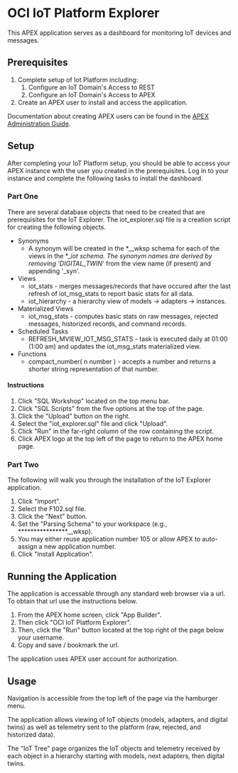 
# OCI IoT Platform Explorer

This APEX application serves as a dashboard for monitoring IoT devices and messages.

## Prerequisites

1. Complete setup of Iot Platform including:
    1. Configure an IoT Domain's Access to REST
    2. Configure an IoT Domain's Access to APEX
2. Create an APEX user to install and access the application.

Documentation about creating APEX users can be found in the
[APEX Administration Guide](https://docs.oracle.com/en/database/oracle/apex/24.2/aeadm/managing-users-across-an-application-express-instance.html#GUID-CE23292D-05D1-4E79-BF40-8BC31E74E6C8).

## Setup

After completing your IoT Platform setup, you should be able to access your APEX
instance with the user you created in the prerequisites. Log in to your instance and
complete the following tasks to install the dashboard.

### Part One

There are several database objects that need to be created that are
prerequisites for the IoT Explorer. The iot_explorer.sql file is a creation script
for creating the following objects.

* Synonyms
  * A synonym will be created in the *__wksp schema for each of the views in the
  *__iot schema. The synonym names are derived by removing 'DIGITAL_TWIN_' from the
  view name (if present) and appending '_syn'.
* Views
  * iot_stats - merges messages/records that have occured after the last refresh of
  iot_msg_stats to report basic stats for all data.
  * iot_hierarchy - a hierarchy view of models -> adapters -> instances.
* Materialized Views
  * iot_msg_stats - computes basic stats on raw messages, rejected messages,
  historized records, and command records.
* Scheduled Tasks
  * REFRESH_MVIEW_IOT_MSG_STATS - task is executed daily at 01:00 (1:00 am) and
  updates the iot_msg_stats materialized view.
* Functions
  * compact_number( n number ) - accepts a number and returns a shorter string
  representation of that number.

#### Instructions

1. Click "SQL Workshop" located on the top menu bar.
2. Click "SQL Scripts" from the five options at the top of the page.
3. Click the "Upload" button on the right.
4. Select the "iot_explorer.sql" file and click "Upload".
5. Click "Run" in the far-right column of the row containing the script.
6. Click APEX logo at the top left of the page to return to the APEX home page.

### Part Two

The following will walk you through the installation of the IoT Explorer
application.

1. Click "Import".
2. Select the F102.sql file.
3. Click the "Next" button.
4. Set the "Parsing Schema" to your workspace (e.g., ****************__wksp).
5. You may either reuse application number 105 or allow APEX to auto-assign a new
application number.
6. Click "Install Application".

## Running the Application

The application is accessable through any standard web browser via a url. To
obtain that url use the instructions below.

1. From the APEX home screen, click "App Builder".
2. Then click "OCI IoT Platform Explorer".
3. Then, click the "Run" button located at the top right of the page below your
username.
4. Copy and save / bookmark the url.

The application uses APEX user account for authorization.

## Usage

Navigation is accessible from the top left of the page via the hamburger menu.

The application allows viewing of IoT objects (models, adapters, and digital twins)
as well as telemetry sent to the platform (raw, rejected, and historized data).

The "IoT Tree" page organizes the IoT objects and telemetry received by each object
in a hierarchy starting with models, next adapters, then digital twins.
